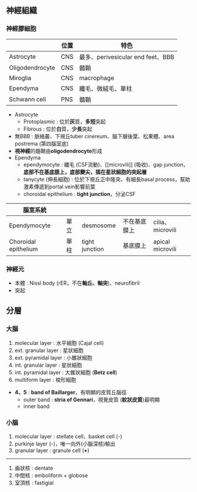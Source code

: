## 神經組織
### 神經膠細胞
|                 | 位置 | 特色                              |
|-----------------|------|-----------------------------------|
| Astrocyte       | CNS  | 最多、perivesicular end feet、BBB |
| Oligodendrocyte | CNS  | 髓鞘                              |
| Miroglia        | CNS  | macrophage                        |
| Ependyma        | CNS  | 纖毛、微絨毛、單柱                |
| Schwann cell    | PNS  | 髓鞘                              |
- Astrocyte
	- Protoplasmic : 位於**灰**質，**多短**突起
	- Fibrous : 位於**白**質，**少長**突起
- 無BBB : 脈絡叢、下視丘tuber cinereum、腦下腺後葉、松果體、area postrema (第四腦室底)
- **視神經**的髓鞘由**oligodendrocyte**形成
- Ependyma
	- ependymocyte : 纖毛 (CSF流動)、[[microvili]] (吸收)、gap junction，**底部不在基底膜上，底部變尖，插在星狀細胞的突起層**
	- tanycyte (伸長細胞) : 位於下視丘正中隆突、有細長basal process，幫助激素傳遞到portal vein影響前葉
	- choroidal epithelium : **tight junction**，分泌CSF

|  腦室系統           |      |                |              |                  |
|----------------------|------|----------------|--------------|------------------|
| Ependymocyte         | 單立 | desmosome      | 不在基底膜上 | cilia、microvili |
| Choroidal epithelium | 單柱 | tight junction | 基底膜上     | apical microvili |
### 神經元
-  本體 : Nissl body (rER，不在**軸丘、軸突**)、neurofibril
- 突起
## 分層
### 大腦
1. molecular layer : 水平細胞 (Cajal cell)
2. ext. granular layer : 星狀細胞
3. ext. pyramidal layer : 小錐狀細胞
4. int. granular layer : 星狀細胞
5. int. pyramidal layer : 大錐狀細胞 (**Betz cell**)
6. multiform layer : 梭形細胞
- **4、5** : **band of Baillarger**，有明顯的皮質丘腦徑
	- outer band : **stria of Gennari**，視覺皮質 (**紋狀皮質**)最明顯
	- inner band
### 小腦
1. molecular layer : stellate cell、basket cell (-)
2. purkinje layer (-)，唯一向外(小腦深核)輸出
3. granular layer : granule cell (**+**)
***
1. 齒狀核 : dentate
2. 中間核 : emboliform + globose
3. 室頂核 : fastigial